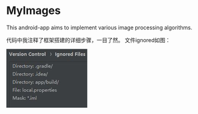 # MyImages
This android-app aims to implement various image processing algorithms.  

代码中我注释了框架搭建的详细步骤，一目了然。
文件ignored如图：

![image](https://github.com/qiaoyunhao/MyImages/blob/master/ignoredFiles.JPG?raw=true)
